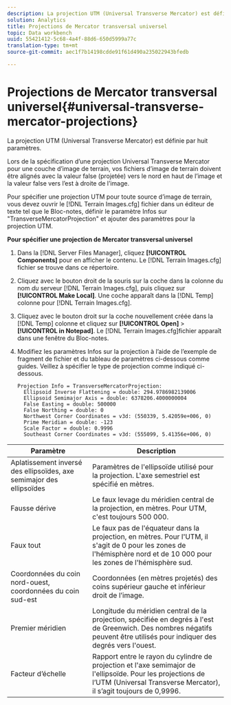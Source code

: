 ```yaml
---
description: La projection UTM (Universal Transverse Mercator) est définie par huit paramètres.
solution: Analytics
title: Projections de Mercator transversal universel
topic: Data workbench
uuid: 55421412-5c68-4a4f-88d6-650d5999a77c
translation-type: tm+mt
source-git-commit: aec1f7b14198cdde91f61d490a235022943bfedb

---
```



# Projections de Mercator transversal universel{#universal-transverse-mercator-projections}

La projection UTM (Universal Transverse Mercator) est définie par huit paramètres.

Lors de la spécification d’une projection Universal Transverse Mercator pour une couche d’image de terrain, vos fichiers d’image de terrain doivent être alignés avec la valeur false (projetée) vers le nord en haut de l’image et la valeur false vers l’est à droite de l’image.

Pour spécifier une projection UTM pour toute source d’image de terrain, vous devez ouvrir le [!DNL Terrain Images.cfg] fichier dans un éditeur de texte tel que le Bloc-notes, définir le paramètre Infos sur &quot;TransverseMercatorProjection&quot; et ajouter des paramètres pour la projection UTM.

**Pour spécifier une projection de Mercator transversal universel**

1. Dans la [!DNL Server Files Manager], cliquez **[!UICONTROL Components]** pour en afficher le contenu. Le [!DNL Terrain Images.cfg] fichier se trouve dans ce répertoire.

1. Cliquez avec le bouton droit de la souris sur la coche dans la colonne du nom *du* serveur [!DNL Terrain Images.cfg], puis cliquez sur **[!UICONTROL Make Local]**. Une coche apparaît dans la [!DNL Temp] colonne pour [!DNL Terrain Images.cfg].

1. Cliquez avec le bouton droit sur la coche nouvellement créée dans la [!DNL Temp] colonne et cliquez sur **[!UICONTROL Open]** > **[!UICONTROL in Notepad]**. Le [!DNL Terrain Images.cfg]fichier apparaît dans une fenêtre du Bloc-notes.

1. Modifiez les paramètres Infos sur la projection à l’aide de l’exemple de fragment de fichier et du tableau de paramètres ci-dessous comme guides. Veillez à spécifier le type de projection comme indiqué ci-dessous.

   ```
   Projection Info = TransverseMercatorProjection:
     Ellipsoid Inverse Flattening = double: 294.9786982139006
     Ellipsoid Semimajor Axis = double: 6378206.4000000004
     False Easting = double: 500000
     False Northing = double: 0
     Northwest Corner Coordinates = v3d: (550339, 5.42059e+006, 0)
     Prime Meridian = double: -123
     Scale Factor = double: 0.9996
     Southeast Corner Coordinates = v3d: (555099, 5.41356e+006, 0)
   ```

| Paramètre | Description |
|---|---|
| Aplatissement inversé des ellipsoïdes, axe semimajor des ellipsoïdes | Paramètres de l&#39;ellipsoïde utilisé pour la projection. L&#39;axe semestriel est spécifié en mètres. |
| Fausse dérive | Le faux levage du méridien central de la projection, en mètres. Pour UTM, c&#39;est toujours 500 000. |
| Faux tout | Le faux pas de l&#39;équateur dans la projection, en mètres. Pour l&#39;UTM, il s&#39;agit de 0 pour les zones de l&#39;hémisphère nord et de 10 000 pour les zones de l&#39;hémisphère sud. |
| Coordonnées du coin nord-ouest, coordonnées du coin sud-est | Coordonnées (en mètres projetés) des coins supérieur gauche et inférieur droit de l’image. |
| Premier méridien | Longitude du méridien central de la projection, spécifiée en degrés à l&#39;est de Greenwich. Des nombres négatifs peuvent être utilisés pour indiquer des degrés vers l&#39;ouest. |
| Facteur d’échelle | Rapport entre le rayon du cylindre de projection et l&#39;axe semimajor de l&#39;ellipsoïde. Pour les projections de l’UTM (Universal Transverse Mercator), il s’agit toujours de 0,9996. |

